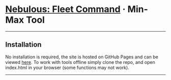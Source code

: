 
# [Nebulous: Fleet Command] · Min-Max Tool

---

## Installation

No installation is required, the site is hosted on GitHub Pages and can be viewed [here]. To work with tools offline simply clone the repo, and open index.html in your browser (some functions may not work).

---

[Nebulous: Fleet Command]: https://steamdb.info/app/887570/
[here]: https://rocketpuppy.github.io/Nebulous-Fleet-Command-Minmax-Tool/

